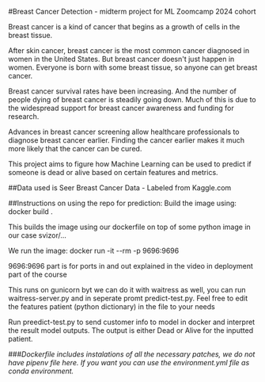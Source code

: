 #Breast Cancer Detection - midterm project for ML Zoomcamp 2024 cohort

Breast cancer is a kind of cancer that begins as a growth of cells in the breast tissue.

After skin cancer, breast cancer is the most common cancer diagnosed in women in the United States. But breast cancer doesn't just happen in women. Everyone is born with some breast tissue, so anyone can get breast cancer.

Breast cancer survival rates have been increasing. And the number of people dying of breast cancer is steadily going down. Much of this is due to the widespread support for breast cancer awareness and funding for research.

Advances in breast cancer screening allow healthcare professionals to diagnose breast cancer earlier. Finding the cancer earlier makes it much more likely that the cancer can be cured. 

This project aims to figure how Machine Learning can be used to predict if someone is dead or alive based on certain features and metrics.

##Data used is Seer Breast Cancer Data - Labeled from Kaggle.com




##Instructions on using the repo for prediction:
Build the image using: docker build <name> .

This builds the <name> image using our dockerfile on top of some python image in our case svizor/...

We run the image: docker run -it --rm -p 9696:9696 <name>

9696:9696 part is for ports in and out explained in the video in deployment part of the course

This runs on gunicorn byt we can do it with waitress as well, you can run waitress-server.py and in seperate promt predict-test.py. Feel free to edit the features patient (python dictionary) in the file to your needs

Run preedict-test.py to send customer info to model in docker and interpret the result model outputs. The output is either Dead or Alive for the inputted patient.



###*Dockerfile includes instalations of all the necessary patches, we do not have pipenv file here. If you want you can use the environment.yml file as conda environment.*

